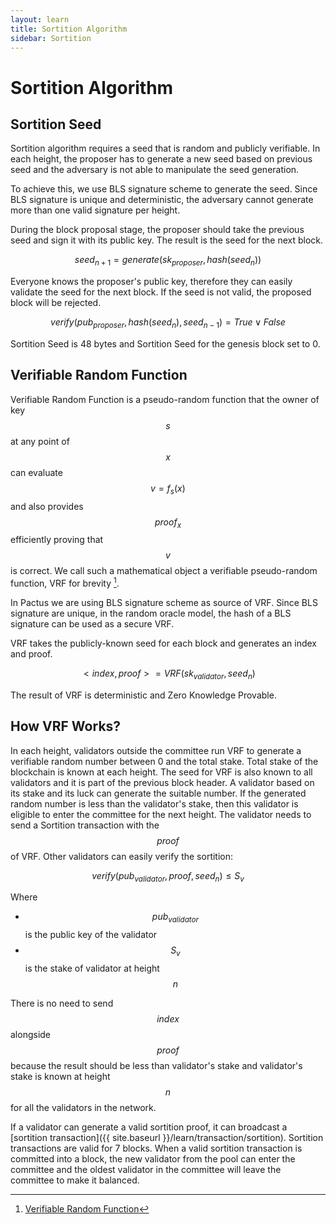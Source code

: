 ```yaml
---
layout: learn
title: Sortition Algorithm
sidebar: Sortition
---
```


# Sortition Algorithm

## Sortition Seed

Sortition algorithm requires a seed that is random and publicly verifiable. In each height, the
proposer has to generate a new seed based on previous seed and the adversary is not able to
manipulate the seed generation.

To achieve this, we use BLS signature scheme to generate the seed. Since BLS signature is unique and
deterministic, the adversary cannot generate more than one valid signature per height.

During the block proposal stage, the proposer should take the previous seed and sign it with its
public key. The result is the seed for the next block.

$$seed_{n+1}=generate(sk_{proposer}, hash(seed_{n}))$$

Everyone knows the proposer's public key, therefore they can easily validate the seed for the next
block. If the seed is not valid, the proposed block will be rejected.

$$verify(pub_{proposer}, hash(seed_{n}), seed_{n-1})=True \lor False$$

Sortition Seed is 48 bytes and Sortition Seed for the genesis block set to 0.

## Verifiable Random Function

Verifiable Random Function is a pseudo-random function that the owner of key $$s$$
at any point of $$x$$ can evaluate $$v=f_s(x)$$ and also provides
$$proof_x$$ efficiently proving that $$v$$ is correct. We call such a mathematical
object a verifiable pseudo-random function, VRF for brevity [^first].

In Pactus we are using BLS signature scheme as source of VRF. Since BLS signature are unique, in the
random oracle model, the hash of a BLS signature can be used as a secure VRF.

VRF takes the publicly-known seed for each block and generates an index and proof.

$$<index, proof>=VRF(sk_{validator}, seed_{n})$$

The result of VRF is deterministic and Zero Knowledge Provable.

## How VRF Works?

In each height, validators outside the committee run VRF to generate a verifiable random number
between 0 and the total stake. Total stake of the blockchain is known at each height. The seed for
VRF is also known to all validators and it is part of the previous block header. A validator based
on its stake and its luck can generate the suitable number. If the generated random number is less
than the validator's stake, then this validator is eligible to enter the committee for the next
height. The validator needs to send a Sortition transaction with the $$proof$$ of
VRF. Other validators can easily verify the sortition:

$$
verify(pub_{validator}, proof, seed_n) \le S_v
$$

Where

- $$pub_{validator}$$ is the public key of the validator
- $$S_v$$ is the stake of validator at height $$n$$

There is no need to send $$index$$ alongside $$proof$$ because the
result should be less than validator's stake and validator's stake is known at height
$$n$$ for all the validators in the network.

If a validator can generate a valid sortition proof, it can broadcast a
[sortition transaction]({{ site.baseurl }}/learn/transaction/sortition). Sortition transactions are valid for 7 blocks.
When a valid sortition transaction is committed into a block, the new validator from the pool can
enter the committee and the oldest validator in the committee will leave the committee to make it
balanced.

[^first]: [Verifiable Random Function](https://people.csail.mit.edu/silvio/Selected%20Scientific%20Papers/Pseudo%20Randomness/Verifiable_Random_Functions.pdf)
